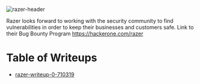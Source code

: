 ![razer-header](https://i.imgur.com/fjQTaPa.jpg)

Razer looks forward to working with the security community to find vulnerabilities in order to keep their businesses and customers safe.
Link to their Bug Bounty Program https://hackerone.com/razer

# Table of Writeups
 - [razer-writeup-0-710319](writeups/710319.md)
